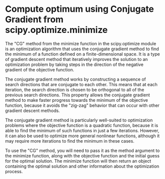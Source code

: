 # Compute optimum using Conjugate Gradient from scipy.optimize.minimize

The "CG" method from the minimize function in the scipy.optimize module is an optimization algorithm that uses the conjugate gradient method to find the minimum of a function defined on a finite-dimensional space. 
It is a type of gradient descent method that iteratively improves the solution to an optimization problem by taking steps in the direction of the negative gradient of the objective function.

The conjugate gradient method works by constructing a sequence of search directions that are conjugate to each other. This means that at each iteration, the search direction is chosen to be orthogonal to all of the previous search directions. 
This property allows the conjugate gradient method to make faster progress towards the minimum of the objective function, because it avoids the "zig-zag" behavior that can occur with other gradient descent methods.

The conjugate gradient method is particularly well-suited to optimization problems where the objective function is a quadratic function, because it is able to find the minimum of such functions in just a few iterations. 
However, it can also be used to optimize more general nonlinear functions, although it may require more iterations to find the minimum in these cases.

To use the "CG" method, you will need to pass it as the method argument to the minimize function, along with the objective function and the initial guess for the optimal solution. 
The minimize function will then return an object containing the optimal solution and other information about the optimization process.